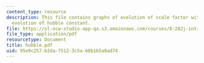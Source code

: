 ```yaml
---
content_type: resource
description: This file contains graphs of evolution of scale factor with time and
  evolution of hubble constant.
file: https://ol-ocw-studio-app-qa.s3.amazonaws.com/courses/8-282j-introduction-to-astronomy-spring-2006/95e9c257b2da75123c5a68b1b5a0ad74_hubble.pdf
file_type: application/pdf
resourcetype: Document
title: hubble.pdf
uid: 95e9c257-b2da-7512-3c5a-68b1b5a0ad74
---
```

